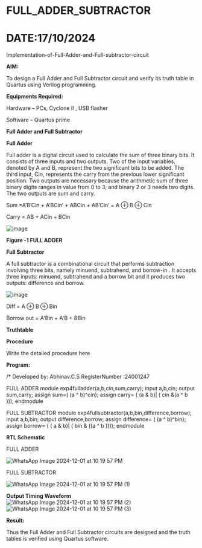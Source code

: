 # FULL_ADDER_SUBTRACTOR
# DATE:17/10/2024


Implementation-of-Full-Adder-and-Full-subtractor-circuit

**AIM:**

To design a Full Adder and Full Subtractor circuit and verify its truth table in Quartus using Verilog programming.

**Equipments Required:**

Hardware – PCs, Cyclone II , USB flasher

Software – Quartus prime

**Full Adder and Full Subtractor**

**Full Adder**

Full adder is a digital circuit used to calculate the sum of three binary bits. It consists of three inputs and two outputs. Two of the input variables, denoted by A and B, represent the two significant bits to be added. The third input, Cin, represents the carry from the previous lower significant position. Two outputs are necessary because the arithmetic sum of three binary digits ranges in value from 0 to 3, and binary 2 or 3 needs two digits. The two outputs are sum and carry.

Sum =A’B’Cin + A’BCin’ + ABCin + AB’Cin’ = A ⊕ B ⊕ Cin 

Carry = AB + ACin + BCin

![image](https://github.com/naavaneetha/FULL_ADDER_SUBTRACTOR/assets/154305477/0f30ba51-5ffb-4198-845f-18e054f675e7)

**Figure -1 FULL ADDER**

**Full Subtractor**

A full subtractor is a combinational circuit that performs subtraction involving three bits, namely minuend, subtrahend, and borrow-in . It accepts three inputs: minuend, subtrahend and a borrow bit and it produces two outputs: difference and borrow.

![image](https://github.com/naavaneetha/FULL_ADDER_SUBTRACTOR/assets/154305477/02b24f51-ab51-4304-9ad6-7b81ffc1ead5)

Diff = A ⊕ B ⊕ Bin 

Borrow out = A'Bin + A'B + BBin

**Truthtable**

**Procedure**

Write the detailed procedure here

**Program:**

/* Developed by: Abhinav.C.S RegisterNumber :24001247

FULL ADDER
module exp4fulladder(a,b,cin,sum,carry);
 input a,b,cin;
 output sum,carry;
 assign sum=( (a ^ b)^cin);
 assign carry= ( (a & b)| ( cin &(a ^ b )));
 endmodule

 FULL SUBTRACTOR
 module exp4fullsubtractor(a,b,bin,difference,borrow);
 input a,b,bin;
 output difference,borrow;
 assign difference= ( (a ^ b)^bin);
 assign borrow= ( ( a & b)| ( bin & ((a ^ b ))));
 endmodule

**RTL Schematic**

FULL ADDER

![WhatsApp Image 2024-12-01 at 10 19 57 PM](https://github.com/user-attachments/assets/f58f8597-b2c6-4299-86e9-be119a3dd370)

FULL SUBTRACTOR

![WhatsApp Image 2024-12-01 at 10 19 57 PM (1)](https://github.com/user-attachments/assets/a6baf4ea-6c69-4559-a31e-fbe8682ddcd1)


**Output Timing Waveform**
![WhatsApp Image 2024-12-01 at 10 19 57 PM (2)](https://github.com/user-attachments/assets/2eae3f15-3291-4125-a2b5-4289e98bd6c5)
![WhatsApp Image 2024-12-01 at 10 19 57 PM (3)](https://github.com/user-attachments/assets/e7659b7d-dd33-4a9c-971f-75069818dd59)



**Result:**

Thus the Full Adder and Full Subtractor circuits are designed and the truth tables is verified using Quartus software.



